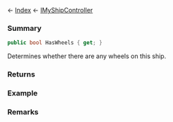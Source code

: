 ← [Index](Api-Index) ← [IMyShipController](Sandbox.ModAPI.Ingame.IMyShipController)

### Summary

```csharp
public bool HasWheels { get; }
```

Determines whether there are any wheels on this ship.

### Returns

### Example

### Remarks

